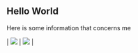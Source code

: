 ## Hello World

Here is some information that concerns me

| ![](https://github-readme-stats.vercel.app/api/top-langs/?username=duxio14&theme=github_dark&layout=compact&line_height=20) | ![](https://github-readme-stats.vercel.app/api?username=duxio14&show_icons=true&theme=github_dark&line_height=20) |
